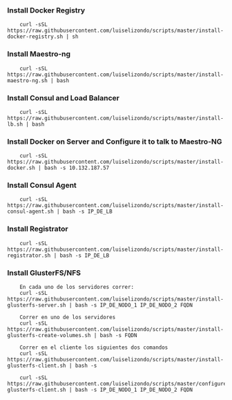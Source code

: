 
### Install Docker Registry
		
		curl -sSL https://raw.githubusercontent.com/luiselizondo/scripts/master/install-docker-registry.sh | sh

### Install Maestro-ng

		curl -sSL https://raw.githubusercontent.com/luiselizondo/scripts/master/install-maestro-ng.sh | bash

### Install Consul and Load Balancer

		curl -sSL https://raw.githubusercontent.com/luiselizondo/scripts/master/install-lb.sh | bash

### Install Docker on Server and Configure it to talk to Maestro-NG

		curl -sSL https://raw.githubusercontent.com/luiselizondo/scripts/master/install-docker.sh | bash -s 10.132.187.57

### Install Consul Agent

		curl -sSL https://raw.githubusercontent.com/luiselizondo/scripts/master/install-consul-agent.sh | bash -s IP_DE_LB

### Install Registrator

		curl -sSL https://raw.githubusercontent.com/luiselizondo/scripts/master/install-registrator.sh | bash -s IP_DE_LB

### Install GlusterFS/NFS

		En cada uno de los servidores correr:
		curl -sSL https://raw.githubusercontent.com/luiselizondo/scripts/master/install-glusterfs-server.sh | bash -s IP_DE_NODO_1 IP_DE_NODO_2 FQDN

		Correr en uno de los servidores
		curl -sSL https://raw.githubusercontent.com/luiselizondo/scripts/master/install-glusterfs-create-volumes.sh | bash -s FQDN

		Correr en el cliente los siguientes dos comandos
		curl -sSL https://raw.githubusercontent.com/luiselizondo/scripts/master/install-glusterfs-client.sh | bash -s

		curl -sSL https://raw.githubusercontent.com/luiselizondo/scripts/master/configure-glusterfs-client.sh | bash -s IP_DE_NODO_1 IP_DE_NODO_2 FQDN